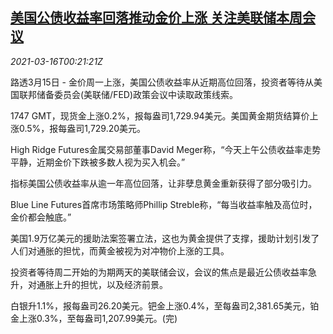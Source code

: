 <!--1615854235000-->
[美国公债收益率回落推动金价上涨 关注美联储本周会议](https://cn.reuters.com/article/precious-metals-0315-mon-idCNKBS2B800R)
------

<div><i>2021-03-16T00:21:21Z</i></div><p>路透3月15日 - 金价周一上涨，美国公债收益率从近期高位回落，投资者等待从美国联邦储备委员会(美联储/FED)政策会议中读取政策线索。</p><p>1747 GMT，现货金上涨0.2%，报每盎司1,729.94美元。美国黄金期货结算价上涨0.5%，报每盎司1,729.20美元。</p><p>High Ridge Futures金属交易部董事David Meger称，“今天上午公债收益率走势平静，近期金价下跌被多数人视为买入机会。”</p><p>指标美国公债收益率从逾一年高位回落，让非孽息黄金重新获得了部分吸引力。</p><p>Blue Line Futures首席市场策略师Phillip Streble称，“每当收益率触及高位时，金价都会触底。”</p><p>美国1.9万亿美元的援助法案签署立法，这也为黄金提供了支撑，援助计划引发了人们对通胀的担忧，而黄金被视为对冲物价上涨的工具。</p><p>投资者等待周二开始的为期两天的美联储会议，会议的焦点是最近公债收益率急升，对通胀上升的担忧，以及经济前景。</p><p>白银升1.1%，报每盎司26.20美元。钯金上涨0.4%，至每盎司2,381.65美元，铂金上涨0.3%，至每盎司1,207.99美元。(完)</p>
